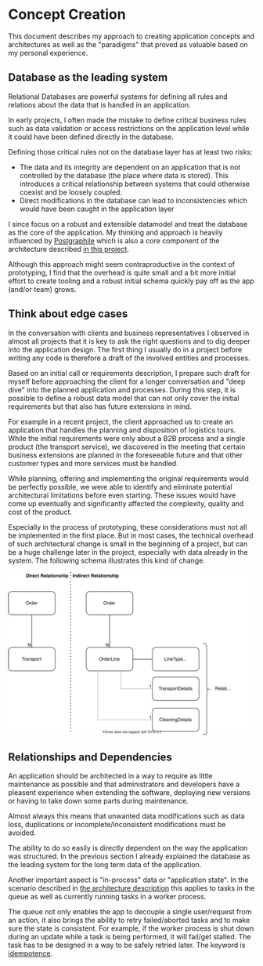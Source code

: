 # Concept Creation

This document describes my approach to creating application concepts and architectures
as well as the "paradigms" that proved as valuable based on my personal experience.

## Database as the leading system

Relational Databases are powerful systems for defining all rules and relations about the data
that is handled in an application.

In early projects, I often made the mistake to define critical business rules such as data validation
or access restrictions on the application level while it could have been defined directly in the
database.

Defining those critical rules not on the database layer has at least two risks:

- The data and its integrity are dependent on an application that is not controlled
  by the database (the place where data is stored). This introduces a critical relationship
  between systems that could otherwise coexist and be loosely coupled.
- Direct modifications in the database can lead to inconsistencies which would have been caught
  in the application layer

I since focus on a robust and extensible datamodel and treat the database as the core of the application.
My thinking and approach is heavily influenced by [Postgraphile](https://www.graphile.org/postgraphile/postgresql-schema-design/) which is also a core component of the architecture described
[in this project](./architecture/post-prototype.md).

Although this approach might seem contraproductive in the context of prototyping, I find that the
overhead is quite small and a bit more initial effort to create tooling and a robust initial schema
quickly pay off as the app (and/or team) grows.

## Think about edge cases

In the conversation with clients and business representatives I observed in almost all projects that
it is key to ask the right questions and to dig deeper into the application design. The first thing
I usually do in a project before writing any code is therefore a draft of the involved entities and
processes.

Based on an initial call or requirements description, I prepare such draft for myself
before approaching the client for a longer conversation and "deep dive" into the planned application
and processes. During this step, it is possible to define a robust data model that can not only
cover the initial requirements but that also has future extensions in mind.

For example in a recent project, the client approached us to create an application that handles
the planning and disposition of logistics tours. While the initial requirements were only about
a B2B process and a single product (the transport service), we discovered in the meeting that
certain business extensions are planned in the foreseeable future and that other customer types
and more services must be handled.

While planning, offering and implementing the original requirements would be perfectly possible,
we were able to identify and eliminate potential architectural limitations before even starting.
These issues would have come up eventually and significantly affected the complexity, quality
and cost of the product.

Especially in the process of prototyping, these considerations must not all be implemented in the first
place. But in most cases, the technical overhead of such architectural change is small in the beginning
of a project, but can be a huge challenge later in the project, especially with data already
in the system. The following schema illustrates this kind of change.

![./images/direct-indirect-relation.svg](./images/direct-indirect-relation.svg)

## Relationships and Dependencies

An application should be architected in a way to require as little maintenance as possible
and that administrators and developers have a pleasent experience when extending the software,
deploying new versions or having to take down some parts during maintenance.

Almost always this means that unwanted data modifications such as data loss, duplications or
incomplete/inconsistent modifications must be avoided.

The ability to do so easily is directly dependent on the way the application was structured.
In the previous section I already explained the database as the leading system for the long
term data of the application.

Another important aspect is "in-process" data or "application state". In the scenario
described in [the architecture description](./architecture/post-prototype.md) this
applies to tasks in the queue as well as currently running tasks in a worker process.

The queue not only enables the app to decouple a single user/request from an action,
it also brings the ability to retry failed/aborted tasks and to make sure the state is
consistent. For example, if the worker process is shut down during an update while a task
is being performed, it will fail/get stalled. The task has to be designed in a way to be
safely retried later. The keyword is [idempotence](https://en.wikipedia.org/wiki/Idempotence).
